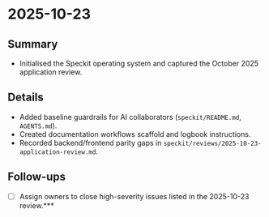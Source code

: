 # 2025-10-23

## Summary
- Initialised the Speckit operating system and captured the October 2025 application review.

## Details
- Added baseline guardrails for AI collaborators (`speckit/README.md`, `AGENTS.md`).
- Created documentation workflows scaffold and logbook instructions.
- Recorded backend/frontend parity gaps in `speckit/reviews/2025-10-23-application-review.md`.

## Follow-ups
- [ ] Assign owners to close high-severity issues listed in the 2025-10-23 review.***
